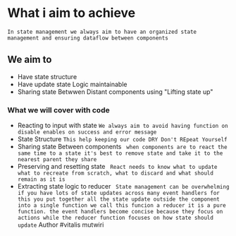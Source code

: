 # What i aim to achieve
```In state management we always aim to have an organized state management and ensuring dataflow between components```
## We aim to
- Have state structure
- Have update state Logic maintainable
- Sharing state Betwwen Distant components using "Lifting state up"

### What we will cover with code
- Reacting to input with state
```We always aim to avoid having function on disable enables on success and error message```
- State Structure
```This help keeping our code DRY Don't REpeat Yourself```
- Sharing state Between components
``` when components are to react the same time to a state it's best to remove state and take it to the nearest parent they share```
- Preserving and resetting state
``` React needs to know what to update what to recreate from scratch, what to discard and what should remain as it is```
- Extracting state logic to reducer
``` State management can be overwhelming if you have lots of state updates across many event handlers for this you put together all the state update outside the component into a single function we call this funcion a reducer it is a pure function. the event handlers become concise because they focus on actions while the reducer function focuses on how state should update```
Author
#vitalis mutwiri
